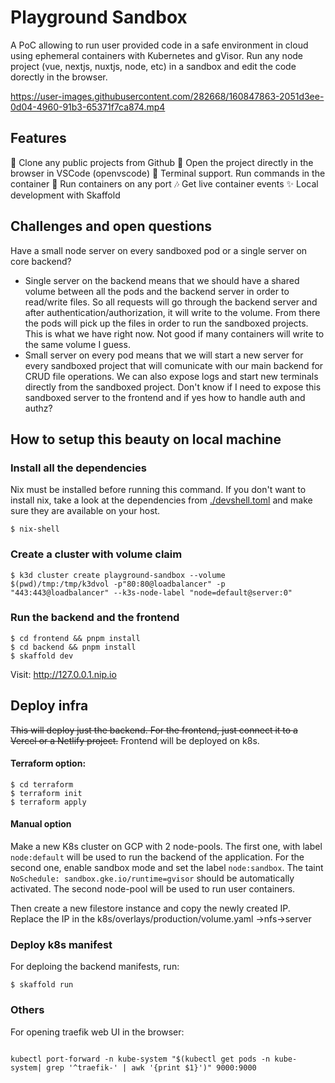 # Playground Sandbox

A PoC allowing to run user provided code in a safe environment in cloud using ephemeral containers with Kubernetes and gVisor. Run any node project (vue, nextjs, nuxtjs, node, etc) in a sandbox and edit the code dorectly in the browser.

https://user-images.githubusercontent.com/282668/160847863-2051d3ee-0d04-4960-91b3-65371f7ca874.mp4

## Features

🚀 Clone any public projects from Github
🤘 Open the project directly in the browser in VSCode (openvscode)
🚢 Terminal support. Run commands in the container
👐 Run containers on any port
🎶 Get live container events
✨ Local development with Skaffold

## Challenges and open questions

Have a small node server on every sandboxed pod or a single server on core backend?

- Single server on the backend means that we should have a shared volume between all the pods and the backend server in order to read/write files. So all requests will go through the backend server and after authentication/authorization, it will write to the volume. From there the pods will pick up the files in order to run the sandboxed projects. This is what we have right now. Not good if many containers will write to the same volume I guess.
- Small server on every pod means that we will start a new server for every sandboxed project that will comunicate with our main backend for CRUD file operations. We can also expose logs and start new terminals directly from the sandboxed project. Don't know if I need to expose this sandboxed server to the frontend and if yes how to handle auth and authz?

## How to setup this beauty on local machine

### Install all the dependencies

Nix must be installed before running this command. If you don't want to install nix, take a look at the dependencies from [./devshell.toml](./devshell.toml) and make sure they are available on your host.

```
$ nix-shell
```

### Create a cluster with volume claim

```
$ k3d cluster create playground-sandbox --volume $(pwd)/tmp:/tmp/k3dvol -p"80:80@loadbalancer" -p "443:443@loadbalancer" --k3s-node-label "node=default@server:0"
```

### Run the backend and the frontend

```
$ cd frontend && pnpm install
$ cd backend && pnpm install
$ skaffold dev
```

Visit: http://127.0.0.1.nip.io

## Deploy infra

~~This will deploy just the backend. For the frontend, just connect it to a Vercel or a Netlify project.~~ Frontend will be deployed on k8s.

#### Terraform option:

```
$ cd terraform
$ terraform init
$ terraform apply
```

#### Manual option

Make a new K8s cluster on GCP with 2 node-pools. The first one, with label `node:default` will be used to run the backend of the application. For the second one, enable sandbox mode and set the label `node:sandbox`. The taint `NoSchedule: sandbox.gke.io/runtime=gvisor` should be automatically activated. The second node-pool will be used to run user containers.

Then create a new filestore instance and copy the newly created IP. Replace the IP in the k8s/overlays/production/volume.yaml ->nfs->server

### Deploy k8s manifest

For deploing the backend manifests, run:

```
$ skaffold run
```

### Others

For opening traefik web UI in the browser:

```

kubectl port-forward -n kube-system "$(kubectl get pods -n kube-system| grep '^traefik-' | awk '{print $1}')" 9000:9000

```
